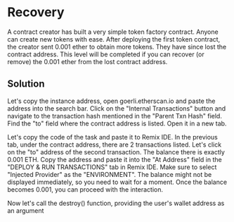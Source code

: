 # Recovery

A contract creator has built a very simple token factory contract. Anyone can create new tokens with ease. After deploying the first token contract, the creator sent 0.001 ether to obtain more tokens. They have since lost the contract address. This level will be completed if you can recover (or remove) the 0.001 ether from the lost contract address.

## Solution

Let's copy the instance address, open goerli.etherscan.io and paste the address into the search bar. Click on the "Internal Transactions" button and navigate to the transaction hash mentioned in the "Parent Txn Hash" field. Find the "to" field where the contract address is listed. Open it in a new tab.

Let's copy the code of the task and paste it to Remix IDE. In the previous tab, under the contract address, there are 2 transactions listed. Let's click on the "to" address of the second transaction. The balance there is exactly 0.001 ETH. 
Copy the address and paste it into the "At Address" field in the "DEPLOY & RUN TRANSACTIONS" tab in Remix IDE. Make sure to select "Injected Provider" as the "ENVIRONMENT". The balance might not be displayed immediately, so you need to wait for a moment. Once the balance becomes 0.001, you can proceed with the interaction.

Now let's call the destroy() function, providing the user's wallet address as an argument